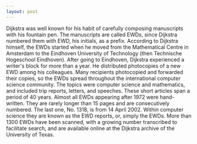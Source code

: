 ```yaml
---
layout: post
---
```


Dijkstra was well known for his habit of carefully composing manuscripts with his fountain pen. The manuscripts are called EWDs, since Dijkstra numbered them with EWD, his initials, as a prefix. According to Dijkstra himself, the EWDs started when he moved from the Mathematical Centre in Amsterdam to the Eindhoven University of Technology (then Technische Hogeschool Eindhoven). After going to Eindhoven, Dijkstra experienced a writer's block for more than a year. He distributed photocopies of a new EWD among his colleagues. Many recipients photocopied and forwarded their copies, so the EWDs spread throughout the international computer science community. The topics were computer science and mathematics, and included trip reports, letters, and speeches. These short articles span a period of 40 years. Almost all EWDs appearing after 1972 were hand-written. They are rarely longer than 15 pages and are consecutively numbered. The last one, No. 1318, is from 14 April 2002. Within computer science they are known as the EWD reports, or, simply the EWDs. More than 1300 EWDs have been scanned, with a growing number transcribed to facilitate search, and are available online at the Dijkstra archive of the University of Texas.  

[Edsger W. Dijkstra]: https://en.wikipedia.org/wiki/Edsger_W._Dijkstra
